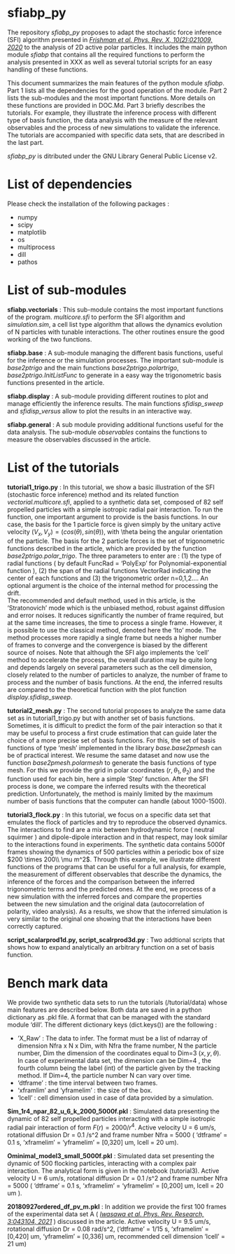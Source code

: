 # ﻿sfiabp_py  

The repository _sfiabp_py_ proposes to adapt the stochastic force inference (SFI) algorithm presented in [_Frishman et al. Phys. Rev. X, 10(2):021009, 2020_](url) to the analysis of 2D active polar particles. 
It includes the main python module _sfiabp_ that contains all the required functions to perform the analysis presented in XXX as well as several tutorial scripts for an easy handling of these functions. 

This document summarizes the main features of the python module _sfiabp_. Part 1 lists all the dependencies for the good operation of the module. Part 2 lists the sub-modules and the most important functions. More details on these functions are provided in DOC.Md. Part 3 briefly describes the tutorials. For example, they illustrate the inference process with different type of basis function, the data analysis with the measure of the relevant observables and the process of new simulations to validate the inference. The tutorials are accompanied with specific data sets, that are described in the last part. 

_sfiabp_py_ is ditributed under the GNU Library General Public License v2.

# List of dependencies

Please check the installation of the following packages : 
- numpy
- scipy
- matplotlib
- os
- multiprocess
- dill
- pathos

# List of sub-modules

**sfiabp.vectorials** : This sub-module contains the most important functions of the program. _multicore.sfi_ to perform the SFI algorithm and _simulation.sim_, a cell list type algorithm that allows the dynamics evolution of N particles with tunable interactions. 
The other routines ensure the good working of the two functions.

**sfiabp.base** : A sub-module managing the different basis functions, useful for the inference or the simulation processes. 
The important sub-module is _base2ptrigo_ and the main functions _base2ptrigo.polartrigo_,  _base2ptrigo.InitListFunc_ to generate in a easy way the trigonometric basis functions presented in the article. 

**sfiabp.display** : A sub-module providing different routines to plot and manage efficiently the inference results. The main functions _sfidisp_sweep_ and _sfidisp_versus_ allow to plot the results in an interactive way. 

**sfiabp.general** : A sub module providing additional functions useful for the data analysis. The sub-module _observables_ contains the functions to measure the observables discussed in the article. 

# List of the tutorials

**tutorial1_trigo.py** : In this tutorial, we show a basic illustration of the SFI (stochastic force inference) method and its related function _vectorial.multicore.sfi_, applied to a synthetic data set, composed of 82 self propelled particles with a simple isotropic radial pair interaction. 
To run the function, one important argument to provide is the basis functions. In our case,  the basis for the 1 particle force is given simply by the unitary active velocity  $(V_x, V_y) = (cos(\theta), sin(\theta))$, with \theta being the angular orientation of the particle. 
The basis for the 2 particle forces is the set of trigonometric functions described in the article, which are provided by the function _base2ptrigo.polar_trigo_. The three parameters to enter are : (1) the type of radial functions ( by default FuncRad = ‘PolyExp’ for  Polynomial-exponential function ), (2) the span of the radial functions VectorRad indicating the center of each functions and (3) the trigonometric order n=0,1,2….
An optional argument is the choice of the internal method for processing the drift.  
The recommended and default method, used in this article, is the ‘Stratonovich’ mode which is the unbiased method, robust against diffusion and error noises. 
It reduces significantly the number of frame required, but at the same time increases, the time to process a single frame. 
However, it is possible to use the classical method, denoted here the ‘Ito’ mode. 
The method processes more rapidly a single frame but needs a higher number of frames to converge and the convergence is biased by the different source of noises. 
Note that although the SFI algo implements the ‘cell’ method to accelerate the process, the overall duration may be quite long and depends largely on several parameters such as the cell dimension, closely related to the number of particles to analyze, the number of frame to process and the number of basis functions. 
At the end, the inferred results are compared to the theoretical function with the plot function _display.sfidisp_sweep_.

**tutorial2_mesh.py** : The second tutorial proposes to analyze the same data set as in tutorial1_trigo.py but with another set of basis functions.
Sometimes, it is difficult to predict the form of the pair interaction so that it may be useful to process a first crude estimation that can guide later the choice of a more precise set of basis functions.
For this, the set of basis functions of type ‘mesh’ implemented in the library _base.base2pmesh_ can be of practical interest. 
We resume the same dataset and now use the function _base2pmesh.polarmesh_ to generate the basis functions of type mesh. 
For this we provide the grid in polar coordinates $(r, \theta_1, \theta_2)$ and the function used for each bin, here a simple ‘Step’ function. 
After the SFI process is done, we compare the inferred results with the theoretical prediction. 
Unfortunately, the method is mainly limited by the maximum number of basis functions that the computer can handle (about 1000-1500).

**tutorial3_flock.py** : In this tutorial, we focus on a specific data set that emulates the flock of particles and try to reproduce the observed dynamics. 
The interactions to find are a mix between hydrodynamic force ( neutral squirmer ) and dipole-dipole interaction and in that respect, may look similar to the interactions found in experiments. 
The synthetic data contains 5000f frames showing the dynamics of 500 particles within a periodic box of size $200 \times 200\\ \mu m^2$.
Through this example, we illustrate different functions of the programs that can be useful for a full analysis, for example, the measurement of different observables that describe the dynamics, the inference of the forces and the comparison between the inferred trigonometric terms and the predicted ones.
At the end, we process of a new simulation with the inferred forces and compare the properties between the new simulation and the original data (autocorrelation of polarity, video analysis).
As a results, we show that the inferred simulation is very similar to the original one showing that the interactions have been correctly captured.

**script_scalarprod1d.py, script_scalrprod3d.py** : Two addtional scripts that shows how to expand analytically an arbitrary function on a set of basis function. 

# Bench mark data

We provide two synthetic data sets to run the tutorials (/tutorial/data) whose main features are described below. 
Both data are saved in a python dictionary as .pkl file. 
A format that can be managed with the standard module ‘dill’.
The different dictionary keys (dict.keys()) are the following : 
-  ’X_Raw’ : The data to infer. The format must be a list of ndarray of dimension Nfra x N x Dim,  with Nfra the frame number, N the particle number, Dim the dimension of the coordinates equal to Dim=3 $(x, y, \theta)$. In case of experimental data set, the dimension can be Dim=4 , the fourth column being the label (int) of the particle given by the tracking method. If Dim=4, the particle number N can vary over time. 
- ‘dtframe’ : the time interval between two frames.
 - ‘xframlim’ and ‘yframelim’ : the size of the box.
- ‘lcell’ : cell dimension used in case of data provided by a simulation.

**Sim_1r4_npar_82_u_6_k_2000_5000f.pkl** : Simulated data presenting the dynamic of 82 self propelled particles interacting with a simple isotropic radial pair interaction of form $F(r) = 2000/r^4$. Active velocity  U = 6 um/s, rotational diffusion Dr  = 0.1  /s^2 and frame number Nfra = 5000 ( ‘dtframe’ = 0.1 s, ‘xframelim’ = ‘yframelim’ = [0,320] um, lcell = 20 um).

**Ominimal_model3_small_5000f.pkl** : Simulated data set presenting the dynamic of 500 flocking particles, interacting with a complex pair interaction. The analytical form is given in the notebook (tutorial3).  Active velocity U = 6 um/s, rotational diffusion Dr  = 0.1 /s^2 and frame number Nfra = 5000  ( ‘dtframe’ = 0.1 s, ‘xframelim’ = ‘yframelim’ = [0,200] um, lcell = 20 um ).

**20180927ordered_df_pv_m.pkl** : In addition we provide the first 100 frames of the experimental data set A ( [_Iwasawa et al. Phys. Rev. Research, 3:043104, 2021_](https://journals.aps.org/prresearch/abstract/10.1103/PhysRevResearch.3.043104) ) discussed in the article. Active velocity U = 9.5 um/s, rotational diffusion Dr = 0.08 rad/s^2,  (‘dtframe’ = 1/15 s,  ‘xframelim’ = [0,420] um,  ‘yframelim’ = [0,336] um, recommended cell dimension ‘lcell’ = 21 um) 
